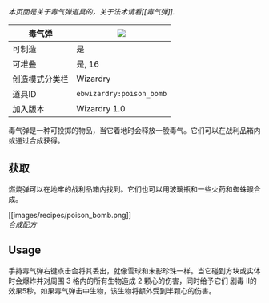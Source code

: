 _本页面是关于毒气弹道具的，关于法术请看[[毒气弹]]._

| 毒气弹 |![](https://github.com/Electroblob77/Wizardry/blob/1.12.2/src/main/resources/assets/ebwizardry/textures/items/poison_bomb.png)|
|---|---|
| 可制造 | 是 |
| 可堆叠 | 是, 16 |
| 创造模式分类栏 | Wizardry |
| 道具ID | `ebwizardry:poison_bomb` |
| 加入版本 | Wizardry 1.0 |

毒气弹是一种可投掷的物品，当它着地时会释放一股毒气。它们可以在战利品箱内或通过合成获得。

## 获取
燃烧弹可以在地牢的战利品箱内找到。它们也可以用玻璃瓶和一些火药和蜘蛛眼合成。

[[images/recipes/poison_bomb.png]]  
_合成配方_

## Usage
手持毒气弹右键点击会将其丢出，就像雪球和末影珍珠一样。当它碰到方块或实体时会爆炸并对周围 3 格内的所有生物造成 2 颗心的伤害，同时给予它们 剧毒 II的效果5秒。如果毒气弹击中生物，该生物将额外受到半颗心的伤害。
